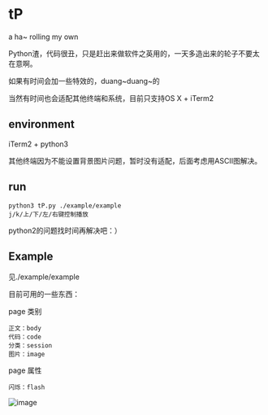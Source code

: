 # tP
a ha~ rolling my own

Python渣，代码很丑，只是赶出来做软件之英用的，一天多造出来的轮子不要太在意啊。

如果有时间会加一些特效的，duang~duang~的

当然有时间也会适配其他终端和系统，目前只支持OS X + iTerm2


environment
-----------
iTerm2 + python3

其他终端因为不能设置背景图片问题，暂时没有适配，后面考虑用ASCII图解决。

run
-----------
    python3 tP.py ./example/example
    j/k/上/下/左/右键控制播放

python2的问题找时间再解决吧：）


Example
------------
见./example/example

目前可用的一些东西：

page 类别
	
	正文：body
	代码：code
	分类：session
	图片：image
	
page 属性

	闪烁：flash
	
![image](https://raw.githubusercontent.com/scusjs/tP/master/out.gif)
